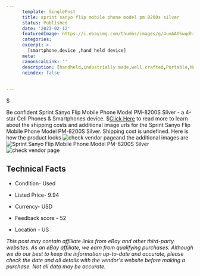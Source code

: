 ```yaml
---
      template: SinglePost
      title: sprint sanyo flip mobile phone model pm 8200s silver
      status: Published
      date: '2023-02-12'
      featuredImage: https://i.ebayimg.com/thumbs/images/g/4uoAAOSwqdhiInK8/s-l225.jpg
      categories: 
      excerpt: >-
        [smartphone,device ,hand held device]
      meta:
      canonicalLink: ''
      description: [handheld,industrially made,well crafted,Portable,Mobile,Compact,Convenient,Lightweight,Maneuverable,Man-portable,Miniature,Carriable,Hand-held,Light,Holdable,Transportable,Mobile device,Pocket-sized,On-the-go,Wireless,Cordless,Compact size,Convenient size, smartphone,device ,hand held device]
      noindex: false
      
        
---
```

$

Be confident Sprint Sanyo Flip Mobile Phone Model PM-8200S Silver - a 4-star Cell Phones & Smartphones device.
$[Click Here](https://www.ebay.com/itm/384655046824?hash=item598f3a38a8%3Ag%3A4uoAAOSwqdhiInK8&mkevt=1&mkcid=1&mkrid=711-53200-19255-0&campid=%253CePNCampaignId%253E&customid=%253CreferenceId%253E&toolid=10049) to read more to learn about the shipping costs and additional image urls for the Sprint Sanyo Flip Mobile Phone Model PM-8200S Silver. Shipping cost is undefined. Here is how the product looks ![check vendor page](https://i.ebayimg.com/thumbs/images/g/4uoAAOSwqdhiInK8/s-l225.jpg)and the additional images are![Sprint Sanyo Flip Mobile Phone Model PM-8200S Silver](https://i.ebayimg.com/images/g/4uoAAOSwqdhiInK8/s-l640.jpg)![check vendor page](https://origin-galleryplus.ebayimg.com/ws/web/384655046824_2_0_1/225x225.jpg,https://origin-galleryplus.ebayimg.com/ws/web/384655046824_3_0_1/225x225.jpg,https://origin-galleryplus.ebayimg.com/ws/web/384655046824_4_0_1/225x225.jpg,https://origin-galleryplus.ebayimg.com/ws/web/384655046824_5_0_1/225x225.jpg,https://origin-galleryplus.ebayimg.com/ws/web/384655046824_6_0_1/225x225.jpg,https://origin-galleryplus.ebayimg.com/ws/web/384655046824_7_0_1/225x225.jpg,https://origin-galleryplus.ebayimg.com/ws/web/384655046824_8_0_1/225x225.jpg)



 ## Technical Facts 



     
      

 - Condition- Used 


      

 - Listed Price- 9.94 


      

 - Currency- USD 


      

 - Feedback score - 52 


      

 - Location - US 


      
      

 *_This post may contain affiliate links from eBay and other third-party websites. As an eBay affiliate, we earn from qualifying purchases. Although we do our best to keep the information up-to-date and accurate, please check the date and all details with the vendor's website before making a purchase. Not all data may be accurate._*






